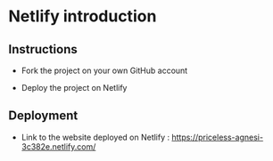 # Netlify introduction

## Instructions

* Fork the project on your own GitHub account

* Deploy the project on Netlify

## Deployment

* Link to the website deployed on Netlify : https://priceless-agnesi-3c382e.netlify.com/
